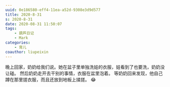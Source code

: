 ```yaml
---
uuid: 0e186580-eff4-11ea-a52d-9308e3d9d577
title: 2020-8-31
s: 2020-8-31
date: 2020-08-31 11:50:07
tags:
	- 葫芦日记
	- Mark
categories:
	- 育儿
coauthor: liupeixin
---
```




晚上回家，奶奶给我们说。她在盆子里单独洗娃的衣服，娃看到了也要洗，奶奶没让碰。
然后奶奶走开去干别的事情，衣服在盆里泡着。 等奶奶回来发现，他自己蹲在那里搓衣服，而且还放到地板上揉搓。 😂